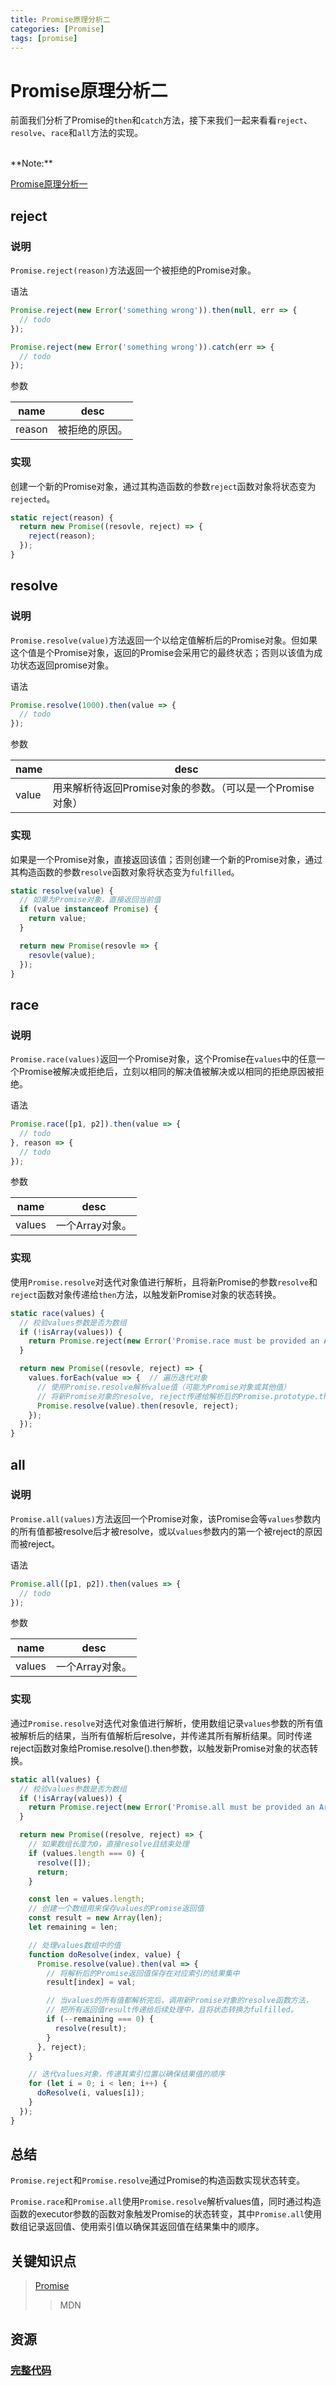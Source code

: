 ```yaml
---
title: Promise原理分析二
categories: [Promise]
tags: [promise]
---
```


# Promise原理分析二
前面我们分析了Promise的`then`和`catch`方法，接下来我们一起来看看`reject`、`resolve`、`race`和`all`方法的实现。

<br/>
**Note:**

[Promise原理分析一](https://ipluser.github.io/speechless/#docs/js/promise__then-catch.md)


## reject
### 说明
`Promise.reject(reason)`方法返回一个被拒绝的Promise对象。

语法

```js
Promise.reject(new Error('something wrong')).then(null, err => {
  // todo
});

Promise.reject(new Error('something wrong')).catch(err => {
  // todo
});
```

参数

| name | desc |
|------|------|
| reason | 被拒绝的原因。 |

### 实现
创建一个新的Promise对象，通过其构造函数的参数`reject`函数对象将状态变为`rejected`。

```js
static reject(reason) {
  return new Promise((resovle, reject) => {
    reject(reason);
  });
}
```


## resolve
### 说明
`Promise.resolve(value)`方法返回一个以给定值解析后的Promise对象。但如果这个值是个Promise对象，返回的Promise会采用它的最终状态；否则以该值为成功状态返回promise对象。

语法

```js
Promise.resolve(1000).then(value => {
  // todo
});
```

参数

| name | desc |
|------|------|
| value | 用来解析待返回Promise对象的参数。（可以是一个Promise对象） |

### 实现
如果是一个Promise对象，直接返回该值；否则创建一个新的Promise对象，通过其构造函数的参数`resolve`函数对象将状态变为`fulfilled`。

```js
static resolve(value) {
  // 如果为Promise对象，直接返回当前值
  if (value instanceof Promise) {
    return value;
  }

  return new Promise(resovle => {
    resovle(value);
  });
}
```


## race
### 说明
`Promise.race(values)`返回一个Promise对象，这个Promise在`values`中的任意一个Promise被解决或拒绝后，立刻以相同的解决值被解决或以相同的拒绝原因被拒绝。

语法

```js
Promise.race([p1, p2]).then(value => {
  // todo
}, reason => {
  // todo
});
```

参数

| name | desc |
|------|------|
| values | 一个Array对象。 |

### 实现
使用`Promise.resolve`对迭代对象值进行解析，且将新Promise的参数`resolve`和`reject`函数对象传递给`then`方法，以触发新Promise对象的状态转换。

```js
static race(values) {
  // 校验values参数是否为数组
  if (!isArray(values)) {
    return Promise.reject(new Error('Promise.race must be provided an Array'));
  }

  return new Promise((resovle, reject) => {
    values.forEach(value => {  // 遍历迭代对象
      // 使用Promise.resolve解析value值（可能为Promise对象或其他值）
      // 将新Promise对象的resolve, reject传递给解析后的Promise.prototype.then
      Promise.resolve(value).then(resovle, reject);
    });
  });
}
```


## all
### 说明
`Promise.all(values)`方法返回一个Promise对象，该Promise会等`values`参数内的所有值都被resolve后才被resolve，或以`values`参数内的第一个被reject的原因而被reject。

语法

```js
Promise.all([p1, p2]).then(values => {
  // todo
});
```

参数

| name | desc |
|------|------|
| values | 一个Array对象。|

### 实现
通过`Promise.resolve`对迭代对象值进行解析，使用数组记录`values`参数的所有值被解析后的结果，当所有值解析后resolve，并传递其所有解析结果。同时传递reject函数对象给Promise.resolve().then参数，以触发新Promise对象的状态转换。

```js
static all(values) {
  // 校验values参数是否为数组
  if (!isArray(values)) {
    return Promise.reject(new Error('Promise.all must be provided an Array'));
  }

  return new Promise((resolve, reject) => {
    // 如果数组长度为0，直接resolve且结束处理
    if (values.length === 0) {
      resolve([]);
      return;
    }

    const len = values.length;
    // 创建一个数组用来保存values的Promise返回值
    const result = new Array(len);
    let remaining = len;

    // 处理values数组中的值
    function doResolve(index, value) {
      Promise.resolve(value).then(val => {
        // 将解析后的Promise返回值保存在对应索引的结果集中
        result[index] = val;

        // 当values的所有值都解析完后，调用新Promise对象的resolve函数方法，
        // 把所有返回值result传递给后续处理中，且将状态转换为fulfilled。
        if (--remaining === 0) {
          resolve(result);
        }
      }, reject);
    }

    // 迭代values对象，传递其索引位置以确保结果值的顺序
    for (let i = 0; i < len; i++) {
      doResolve(i, values[i]);
    }
  });
}
```


## 总结
`Promise.reject`和`Promise.resolve`通过Promise的构造函数实现状态转变。

`Promise.race`和`Promise.all`使用`Promise.resolve`解析values值，同时通过构造函数的executor参数的函数对象触发Promise的状态转变，其中`Promise.all`使用数组记录返回值、使用索引值以确保其返回值在结果集中的顺序。


## 关键知识点
> [Promise](https://developer.mozilla.org/en-US/docs/Web/JavaScript/Reference/Global_Objects/Promise)
>>MDN


## 资源
### [完整代码](https://github.com/ipluser/anole/blob/master/src/promise/index.js)
